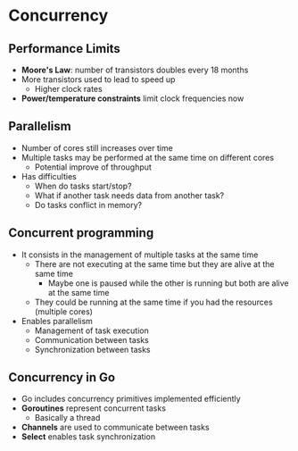 # Concurrency

## Performance Limits
- **Moore's Law**: number of transistors doubles every 18 months
- More transistors used to lead to speed up
    - Higher clock rates
- **Power/temperature constraints** limit clock frequencies now

## Parallelism
- Number of cores still increases over time
- Multiple tasks may be performed at the same time on different cores
    - Potential improve of throughput
- Has difficulties
    - When do tasks start/stop?
    - What if another task needs data from another task?
    - Do tasks conflict in memory?

## Concurrent programming
- It consists in the management of multiple tasks at the same time
    - There are not executing at the same time but they are alive at the same time
        - Maybe one is paused while the other is running but both are alive at the same time
    - They could be running at the same time if you had the resources (multiple cores)
- Enables parallelism
    - Management of task execution
    - Communication between tasks
    - Synchronization between tasks

## Concurrency in Go
- Go includes concurrency primitives implemented efficiently
- **Goroutines** represent concurrent tasks 
    - Basically a thread
- **Channels** are used to communicate between tasks
- **Select** enables task synchronization